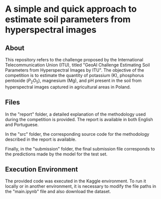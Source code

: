 # A simple and quick approach to estimate soil parameters from hyperspectral images


## About
This repository refers to the challenge proposed by the International Telecommunication Union (ITU), titled "GeoAI Challenge Estimating Soil Parameters from Hyperspectral Images by ITU". The objective of the competition is to estimate the quantity of potassium (K), phosphorus pentoxide ($P_2O_5$), magnesium (Mg), and pH present in the soil from hyperspectral images captured in agricultural areas in Poland.

## Files

In the "report" folder, a detailed explanation of the methodology used during the competition is provided. The report is available in both English and Portuguese.

In the "src" folder, the corresponding source code for the methodology described in the report is available.

Finally, in the "submission" folder, the final submission file corresponds to the predictions made by the model for the test set.

## Execution Environment

The provided code was executed in the Kaggle environment. To run it locally or in another environment, it is necessary to modify the file paths in the "main.ipynb" file and also download the dataset.
